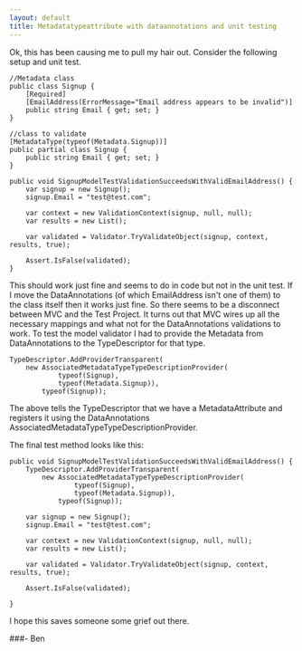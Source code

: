 ```yaml
---
layout: default
title: Metadatatypeattribute with dataannotations and unit testing
---
```


Ok, this has been causing me to pull my hair out. Consider the following setup and unit test.

<pre><code>//Metadata class
public class Signup {
    [Required]
    [EmailAddress(ErrorMessage="Email address appears to be invalid")]
    public string Email { get; set; }
}

//class to validate
[MetadataType(typeof(Metadata.Signup))]
public partial class Signup {
    public string Email { get; set; }
}

public void SignupModelTestValidationSucceedsWithValidEmailAddress() {
    var signup = new Signup();
    signup.Email = "test@test.com";

    var context = new ValidationContext(signup, null, null);
    var results = new List<ValidationResult>();

    var validated = Validator.TryValidateObject(signup, context, results, true);

    Assert.IsFalse(validated);
}
</code></pre>

This should work just fine and seems to do in code but not in the unit test. If I move the DataAnnotations (of which EmailAddress isn't one of them) to the class itself then it works just fine. So there seems to be a disconnect between MVC and the Test Project. It turns out that MVC wires up all the necessary mappings and what not for the DataAnnotations validations to work. To test the model validator I had to provide the Metadata from DataAnnotations to the TypeDescriptor for that type.

<pre><code>TypeDescriptor.AddProviderTransparent(
    new AssociatedMetadataTypeTypeDescriptionProvider(
            typeof(Signup),
            typeof(Metadata.Signup)),
        typeof(Signup));
</code></pre>

The above tells the TypeDescriptor that we have a MetadataAttribute and registers it using the DataAnnotations AssociatedMetadataTypeTypeDescriptionProvider.

The final test method looks like this:

<pre><code>public void SignupModelTestValidationSucceedsWithValidEmailAddress() {
    TypeDescriptor.AddProviderTransparent(
        new AssociatedMetadataTypeTypeDescriptionProvider(
                typeof(Signup),
                typeof(Metadata.Signup)),
            typeof(Signup));

    var signup = new Signup();
    signup.Email = "test@test.com";

    var context = new ValidationContext(signup, null, null);
    var results = new List<ValidationResult>();

    var validated = Validator.TryValidateObject(signup, context, results, true);

    Assert.IsFalse(validated);

}
</code></pre>

I hope this saves someone some grief out there.

###- Ben